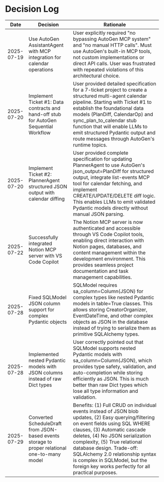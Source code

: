# Decision Log

| Date | Decision | Rationale |
|------|----------|-----------|
| 2025-07-19 | Use AutoGen AssistantAgent with MCP integration for calendar operations | User explicitly required "no bypassing AutoGen MCP system" and "no manual HTTP calls". Must use AutoGen's built-in MCP tools, not custom implementations or direct API calls. User was frustrated with repeated violations of this architectural choice. |
| 2025-07-20 | Implement Ticket #1: Data contracts and hand-off stub for AutoGen Sequential Workflow | User provided detailed specification for a 7-ticket project to create a structured multi-agent calendar pipeline. Starting with Ticket #1 to establish the foundational data models (PlanDiff, CalendarOp) and sync_plan_to_calendar stub function that will enable LLMs to emit structured Pydantic output and route messages through AutoGen's runtime topics. |
| 2025-07-20 | Implement Ticket #2: PlannerAgent structured JSON output with calendar diffing | User provided complete specification for updating PlannerAgent to use AutoGen's json_output=PlanDiff for structured output, integrate list-events MCP tool for calendar fetching, and implement CREATE/UPDATE/DELETE diff logic. This enables LLMs to emit validated Pydantic models directly without manual JSON parsing. |
| 2025-07-22 | Successfully integrated Notion MCP server with VS Code Copilot | The Notion MCP server is now authenticated and accessible through VS Code Copilot tools, enabling direct interaction with Notion pages, databases, and content management within the development environment. This provides seamless project documentation and task management capabilities. |
| 2025-07-28 | Fixed SQLModel JSON column support for complex Pydantic objects | SQLModel requires sa_column=Column(JSON) for complex types like nested Pydantic models in table=True classes. This allows storing CreatorOrganizer, EventDateTime, and other complex objects as JSON in the database instead of trying to serialize them as primitive SQLAlchemy types. |
| 2025-07-28 | Implemented nested Pydantic models with JSON columns instead of raw Dict types | User correctly pointed out that SQLModel supports nested Pydantic models with sa_column=Column(JSON), which provides type safety, validation, and auto-completion while storing efficiently as JSON. This is much better than raw Dict types which lose all type information and validation. |
| 2025-07-29 | Converted ScheduleDraft from JSON-based events storage to proper relational one-to-many model | Benefits: (1) Full CRUD on individual events instead of JSON blob updates, (2) Easy querying/filtering on event fields using SQL WHERE clauses, (3) Automatic cascade deletes, (4) No JSON serialization complexity, (5) True relational database design. Trade-off: SQLAlchemy 2.0 relationship syntax is complex in SQLModel, but the foreign key works perfectly for all practical purposes. |
